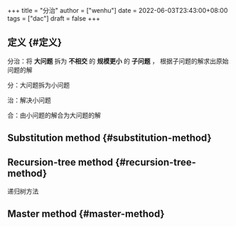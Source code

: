 +++
title = "分治"
author = ["wenhu"]
date = 2022-06-03T23:43:00+08:00
tags = ["dac"]
draft = false
+++

## 定义 {#定义}

分治：将 **大问题** 拆为 **不相交** 的 **规模更小** 的 **子问题** ， 根据子问题的解求出原始问题的解

分：大问题拆为小问题

治：解决小问题

合：由小问题的解合为大问题的解


## Substitution method {#substitution-method}


## Recursion-tree method {#recursion-tree-method}

递归树方法


## Master method {#master-method}
